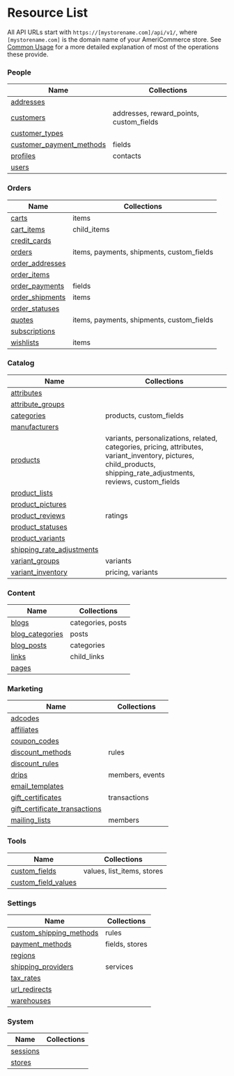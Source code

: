 [//]: # (Zendesk: 202836790)
Resource List
=============

All API URLs start with `https://[mystorename.com]/api/v1/`, where `[mystorename.com]` is the domain name of your AmeriCommerce store. See [Common Usage](common_usage.md) for a more detailed explanation of most of the operations these provide.

### People

| Name | Collections |
| ---- | ----------- |
| [addresses](resources/addresses.md) |
| [customers](resources/customers.md) | addresses, reward\_points, custom\_fields |
| [customer_types](resources/customer_types.md) | |
| [customer_payment_methods](resources/customer_payment_methods.md) | fields |
| [profiles](resources/profiles.md) | contacts |
| [users](resources/users.md) | |

### Orders

| Name | Collections |
| ---- | ----------- |
| [carts](resources/carts.md) | items |
| [cart_items](resources/cart_items.md) | child_items |
| [credit_cards](resources/credit_cards.md) | |
| [orders](resources/orders.md) | items, payments, shipments, custom_fields |
| [order_addresses](resources/order_addresses.md) | |
| [order_items](resources/order_items.md) | |
| [order_payments](resources/order_payments.md) | fields |
| [order_shipments](resources/order_shipments.md) | items |
| [order_statuses](resources/order_statuses.md) | |
| [quotes](resources/quotes.md) | items, payments, shipments, custom_fields |
| [subscriptions](resources/subscriptions.md) | |
| [wishlists](resources/wishlists.md) | items |

### Catalog

| Name | Collections |
| ---- | ----------- |
| [attributes](resources/attributes.md) | |
| [attribute_groups](resources/attribute_groups.md) | |
| [categories](resources/categories.md) | products, custom_fields |
| [manufacturers](resources/manufacturers.md) | |
| [products](resources/products.md) | variants, personalizations, related, categories, pricing, attributes, variant\_inventory, pictures, child\_products, shipping\_rate\_adjustments, reviews, custom\_fields |
| [product_lists](resources/product_lists.md) | |
| [product_pictures](resources/product_pictures.md) | |
| [product_reviews](resources/product_reviews.md) | ratings |
| [product_statuses](resources/product_statuses.md) | |
| [product_variants](resources/product_variants.md) | |
| [shipping_rate_adjustments](resources/shipping_rate_adjustments.md) | |
| [variant_groups](resources/variant_groups.md) | variants |
| [variant_inventory](resources/variant_inventory.md) | pricing, variants |

### Content

| Name | Collections |
| ---- | ----------- |
| [blogs](resources/blogs.md) | categories, posts |
| [blog_categories](resources/blog_categories.md) | posts |
| [blog_posts](resources/blog_posts.md) | categories |
| [links](resources/links.md) | child_links |
| [pages](resources/pages.md) | |

### Marketing

| Name | Collections |
| ---- | ----------- |
| [adcodes](resources/adcodes.md) | |
| [affiliates](resources/affiliates.md) | |
| [coupon_codes](resources/coupon_codes.md) | |
| [discount_methods](resources/discount_methods.md) | rules |
| [discount_rules](resources/discount_rules.md) | |
| [drips](resources/drips.md) | members, events |
| [email_templates](resources/email_templates.md) | |
| [gift_certificates](resources/gift_certificates.md) | transactions |
| [gift_certificate_transactions](resources/gift_certificate_transactions.md) | |
| [mailing_lists](resources/mailing_lists.md) | members |

### Tools

| Name | Collections |
| ---- | ----------- |
| [custom_fields](resources/custom_fields.md) | values, list_items, stores |
| [custom\_field\_values](resources/custom_field_values.md) | |

### Settings

| Name | Collections |
| ---- | ----------- |
| [custom_shipping_methods](resources/custom_shipping_methods.md)	| rules |
| [payment_methods](resources/payment_methods.md)	| fields, stores |
| [regions](resources/regions.md)	| |
| [shipping_providers](resources/shipping_providers.md)	| services |
| [tax_rates](resources/tax_rates.md)	| |
| [url_redirects](resources/url_redirects.md)	| |
| [warehouses](resources/warehouses.md)	| |

### System

| Name | Collections |
| ---- | ----------- |
| [sessions](resources/sessions.md)	| |
| [stores](resources/stores.md)	| |